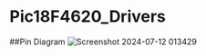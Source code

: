 # Pic18F4620_Drivers
##Pin Diagram
![Screenshot 2024-07-12 013429](https://github.com/user-attachments/assets/fbfb294e-704b-4d01-850e-1f66065d8595)

